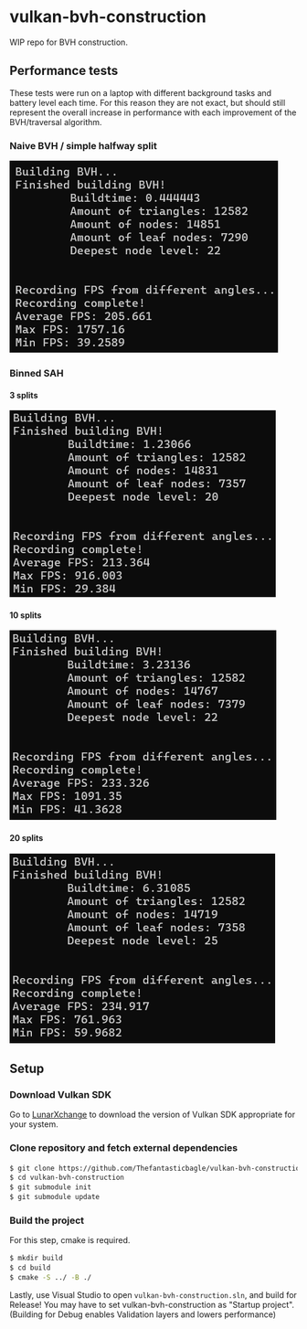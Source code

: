 # vulkan-bvh-construction
WIP repo for BVH construction.<br>

## Performance tests
These tests were run on a laptop with different background tasks and battery level each time. For this reason they are not exact, but should still represent the overall increase in performance with each improvement of the BVH/traversal algorithm.

### Naive BVH / simple halfway split
![Naive approach BVH halfway split](images/image.png)

### Binned SAH
#### 3 splits
![Binned SAH 3 tests](images/image-1.png)

#### 10 splits
![Binned SAH 10 tests](images/image-2.png)

#### 20 splits
![Binned SAH 20 tests](images/image-3.png)

## Setup
### Download Vulkan SDK
Go to [LunarXchange](https://vulkan.lunarg.com) to download the version of Vulkan SDK appropriate for your system.

### Clone repository and fetch external dependencies
```sh
$ git clone https://github.com/Thefantasticbagle/vulkan-bvh-construction.git
$ cd vulkan-bvh-construction
$ git submodule init
$ git submodule update
```

### Build the project
For this step, cmake is required.
```sh
$ mkdir build
$ cd build
$ cmake -S ../ -B ./
```
Lastly, use Visual Studio to open `vulkan-bvh-construction.sln`, and build for Release! You may have to set vulkan-bvh-construction as "Startup project".
(Building for Debug enables Validation layers and lowers performance)
